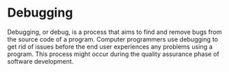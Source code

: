 # Debugging
Debugging, or debug, is a process that aims to find and remove bugs from the source code of a program. Computer programmers use debugging to get rid of issues before the end user experiences any problems using a program. This process might occur during the quality assurance phase of software development.